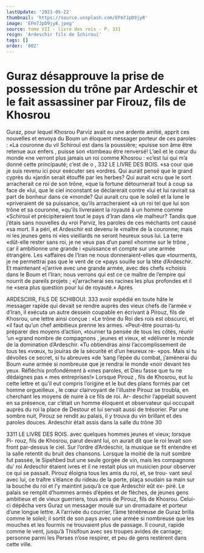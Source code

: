 ```yaml
---
lastUpdate: '2021-05-22'
thumbnail: 'https://source.unsplash.com/EFm7JpD9jy8'
image: 'EFm7JpD9jy8.jpeg'
source: tome VII - livre des rois - P. 331
reign: 'Ardeschir fils de Schirouï'
tags: []
order: '002'
---
```


# Guraz désapprouve la prise de possession du trône par Ardeschir et le fait assassiner par Firouz, fils de Khosrou

Guraz, pour lequel Khosrou Parviz avait eu une ardente amitié, apprit ces nouvelles et envoya du Boum un éloquent messager porteur de ces paroles : «La couronne du vil Schirouï est dans la poussière; «puisse son âme être retenue aux enfers , puisse son «tombeau être renversé! L’œil et le cœur du monde
«ne verront plus jamais un roi comme Khosrou : «c’est lui qui m’a donné cette principauté; c’est de
o
, 332 LE LIVRE DES BOIS.
«sa cour que je suis revenu ici pour exécuter ses «ordres. Qui aurait pensé que le grand cyprès du «jardin serait étouffé par les herbes? Qui aurait
«cru que le sort arracherait ce roi de son trône, «que la fortune détournerait tout à coup sa face de «lui, que le ciel inconstant se déclarerait contre «lui et lui ravirait sa part de bonheur dans ce «monde? Qui aurait cru que le soleil et la lune le «priveraient de sa puissance, qu’ils arracheraient
«à un roi tel que lui son trône et sa couronne, «qu’ils livreraient la royauté à un homme comme «Schirouï et précipiteraient tout le pays d’Iran dans
«le malheur? Tandis que j’étais sans nouvelles du
«roi Parviz, les paroles de ces méchants ont causé
«sa mort. Il a péri, et Ardeschir est devenu le «maître de la couronne; mais ni les jeunes gens ni «les vieillards ne seront heureux sous lui. La terre «dût-elle rester sans roi, je ne veux pas d’un pareil «homme sur le trône , car il ambitionne une grande
i «puissance et compte sur une armée étrangère. Les «affaires de l’Iran ne nous donneraient-elles que «tourments, je ne permettrai pas que le vent de ce «pays souille sur la tête d’Ardeschir. Et maintenant «j’arrive avec une grande armée, avec des chefs «choisis dans le Boum et l’Iran; nous verrons qui est
ce ce maître de l’empire qui nourrit de pareils projets ; «j’arracherai ses racines les plus profondes et il ne «sera plus question pour lui de royauté.» Après

ARDESCIIIR, FILS DE SCHIBOUI. 333 avoir expédié en toute hâte le messager rapide qui
devait se rendre auprès des vieux chefs de l’armée v d’Iran, il exécuta un autre dessein coupable en écrivant à Pirouz, fils de Khosrou, une lettre ainsi conçue : «Le trône du Roi des rois est obscurci, et
«il faut qu’un chef ambitieux prenne les armes. «Peut-être pourras-tu préparer des moyens d’action, «tourner ta pensée de tous les côtés, réunir ’un
«grand nombre de compagnons , jeunes et vieux, et «délivrer le monde de la domination d’Ardeschir.
«Tu obtiendras ainsi l’accomplissement de tous tes
«vœux, tu jouiras de la sécurité et d’un heureux re-
«pos. Mais si tu dévoiles ce secret, si tu abreuves «de ’sang l’épée du combat, j’amènerai du Boum
«une armée si nombreuse que je rendrai le monde «noir devant tes yeux. Réfléchis profondément à
«mes paroles, et Dieu fasse que tu ne dédaignes pas « mes entreprises!» Lorsque Pirouz , fils de Khosrou, eut lu cette lettre et qu’il eut compris l’origine et le
but des plans formés par cet homme orgueilleux , le cœur clairvoyant de l’illustre Pirouz se troubla, en cherchant les moyens de nuire à ce fils de roi. Ar- deschir l’appelait souvent en sa présence, car c’était
un homme éloquent et observateur qui occupait auprès du roi la place de Destour et lui servait aussi de trésorier. Par une sombre nuit, Pirouz se rendit au palais, il y trouva du vin brillant et des paroles douces. Ardeschir était assis dans la salle du trône
30

3311 LE LIVRE DES ROIS.
avec quelques hommes jeunes et vieux; lorsque Pi- rouz, fils de Khosrou, parut devant lui, on aurait dit que le roi levait son front par-dessus le ciel. Sur l’ordre d’Ardeschir, la musique se fit entendre et la
salle retentit du bruit des chansons. Lorsque la moitié de la nuit sombre fut passée, le Sipehbed
but une seule gorgée de vin, mais les compagnons du’ roi Ardeschir étaient ivres et il ne restait plus un musicien pour observer ce qui se passait.
Pirouz éloigna tous les amis du roi, et, se trou- vant seul avec lui, ce traître s’élance du rideau de
la porte, plaça soudain sa main sur la bouche du roi et l’y maintint jusqu’à ce que Ardeschir eût ex-
piré. Le palais se remplit d’hommes armés d’épées et
de flèches, de jeunes gens ambitieux et de vieux
guerriers, tous amis de Pirouz, fils de Khosrou. Celui-ci dépêcha vers Guraz un messager moulé sur
un dromadaire et porteur d’une longue lettre. A l’arrivée du courrier, l’âme ténébreuse de Guraz
brilla comme le soleil; il sortit de son pays avec
une armée si nombreuse que les mouches et les
fourmis ne trouvaient plus de passage. Il courut,
rapide comme le vent, jusqu’à Thisifoun avec ses
troupes avides de carnage; personne parmi les Perses n’ose respirer, et peu de gens restèrent dans
cette ville.
